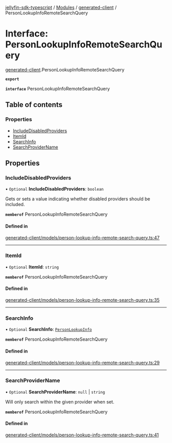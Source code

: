 [jellyfin-sdk-typescript](../README.md) / [Modules](../modules.md) / [generated-client](../modules/generated_client.md) / PersonLookupInfoRemoteSearchQuery

# Interface: PersonLookupInfoRemoteSearchQuery

[generated-client](../modules/generated_client.md).PersonLookupInfoRemoteSearchQuery

**`export`**

**`interface`** PersonLookupInfoRemoteSearchQuery

## Table of contents

### Properties

- [IncludeDisabledProviders](generated_client.PersonLookupInfoRemoteSearchQuery.md#includedisabledproviders)
- [ItemId](generated_client.PersonLookupInfoRemoteSearchQuery.md#itemid)
- [SearchInfo](generated_client.PersonLookupInfoRemoteSearchQuery.md#searchinfo)
- [SearchProviderName](generated_client.PersonLookupInfoRemoteSearchQuery.md#searchprovidername)

## Properties

### IncludeDisabledProviders

• `Optional` **IncludeDisabledProviders**: `boolean`

Gets or sets a value indicating whether disabled providers should be included.

**`memberof`** PersonLookupInfoRemoteSearchQuery

#### Defined in

[generated-client/models/person-lookup-info-remote-search-query.ts:47](https://github.com/thornbill/jellyfin-sdk-typescript/blob/c0c5b18/src/generated-client/models/person-lookup-info-remote-search-query.ts#L47)

___

### ItemId

• `Optional` **ItemId**: `string`

**`memberof`** PersonLookupInfoRemoteSearchQuery

#### Defined in

[generated-client/models/person-lookup-info-remote-search-query.ts:35](https://github.com/thornbill/jellyfin-sdk-typescript/blob/c0c5b18/src/generated-client/models/person-lookup-info-remote-search-query.ts#L35)

___

### SearchInfo

• `Optional` **SearchInfo**: [`PersonLookupInfo`](generated_client.PersonLookupInfo.md)

**`memberof`** PersonLookupInfoRemoteSearchQuery

#### Defined in

[generated-client/models/person-lookup-info-remote-search-query.ts:29](https://github.com/thornbill/jellyfin-sdk-typescript/blob/c0c5b18/src/generated-client/models/person-lookup-info-remote-search-query.ts#L29)

___

### SearchProviderName

• `Optional` **SearchProviderName**: ``null`` \| `string`

Will only search within the given provider when set.

**`memberof`** PersonLookupInfoRemoteSearchQuery

#### Defined in

[generated-client/models/person-lookup-info-remote-search-query.ts:41](https://github.com/thornbill/jellyfin-sdk-typescript/blob/c0c5b18/src/generated-client/models/person-lookup-info-remote-search-query.ts#L41)
